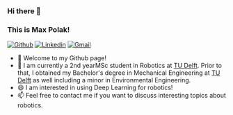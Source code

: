 ### Hi there 👋

### This is Max Polak!
[![Github](https://img.shields.io/badge/-Github-000?style=flat&logo=Github&logoColor=white)](https://github.com/MaxPolak97)
[![Linkedin](https://img.shields.io/badge/-LinkedIn-blue?style=flat&logo=Linkedin&logoColor=white)](www.linkedin.com/in/max-polak-706b131b5
)
[![Gmail](https://img.shields.io/badge/-Gmail-c14438?style=flat&logo=Gmail&logoColor=white)](mailto:maxpolak97@gmail.com)

- 🔭 Welcome to my Github page! 
- 🌱 I am currently a 2nd yearMSc student in Robotics at [TU Delft](https://www.tudelft.nl/en/). Prior to that, I obtained my Bachelor's degree in Mechanical Engineering at [TU Delft](https://www.tudelft.nl/en/) as well including a minor in Environmental Engineering.
- 😄 I am interested in using Deep Learning for robotics! 
- 📫 Feel free to contact me if you want to discuss interesting topics about robotics.



<!--
**MaxPolak97/MaxPolak97** is a ✨ _special_ ✨ repository because its `README.md` (this file) appears on your GitHub profile.

Here are some ideas to get you started:

- 🔭 I’m currently working on ...
- 🌱 I’m currently learning ...
- 👯 I’m looking to collaborate on ...
- 🤔 I’m looking for help with ...
- 💬 Ask me about ...
- 📫 How to reach me: ...
- 😄 Pronouns: ...
- ⚡ Fun fact: ...
-->
